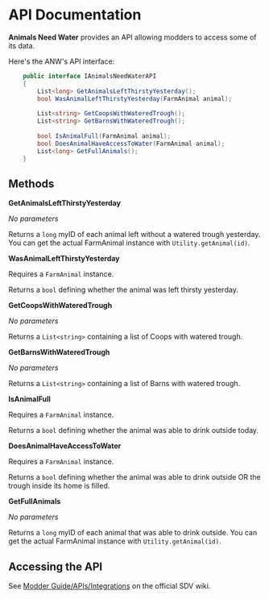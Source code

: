# API Documentation
**Animals Need Water** provides an API allowing modders to access some of its data.

Here's the ANW's API interface:
```csharp
    public interface IAnimalsNeedWaterAPI
    {
        List<long> GetAnimalsLeftThirstyYesterday();
        bool WasAnimalLeftThirstyYesterday(FarmAnimal animal);
    
        List<string> GetCoopsWithWateredTrough();
        List<string> GetBarnsWithWateredTrough();
    
        bool IsAnimalFull(FarmAnimal animal);
        bool DoesAnimalHaveAccessToWater(FarmAnimal animal);
        List<long> GetFullAnimals();
    }
```
## Methods
**GetAnimalsLeftThirstyYesterday**

*No parameters*

Returns a ```long``` myID of each animal left without a watered trough yesterday. 
You can get the actual FarmAnimal instance with ```Utility.getAnimal(id)```.

**WasAnimalLeftThirstyYesterday**

Requires a ```FarmAnimal``` instance.

Returns a ```bool``` defining whether the animal was left thirsty yesterday.

**GetCoopsWithWateredTrough**

*No parameters*

Returns a ```List<string>```  containing a list of Coops with watered trough.

**GetBarnsWithWateredTrough**

*No parameters*

Returns a ```List<string>```  containing a list of Barns with watered trough.

**IsAnimalFull**

Requires a ```FarmAnimal``` instance.

Returns a ```bool``` defining whether the animal was able to drink outside today.

**DoesAnimalHaveAccessToWater**

Requires a ```FarmAnimal``` instance.

Returns a ```bool``` defining whether the animal was able to drink outside OR the trough inside its home is filled.

**GetFullAnimals**

*No parameters*

Returns a ```long``` myID of each animal that was able to drink outside.
You can get the actual FarmAnimal instance with ```Utility.getAnimal(id)```.

## Accessing the API
See [Modder Guide/APIs/Integrations](https://stardewvalleywiki.com/Modding:Modder_Guide/APIs/Integrations#Using_an_API) on the official SDV wiki.